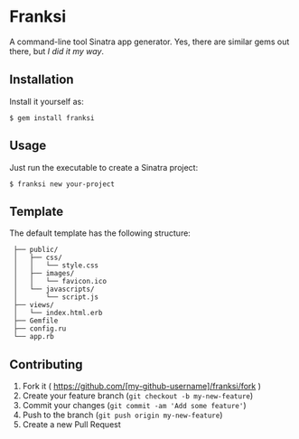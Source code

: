 # Franksi

A command-line tool Sinatra app generator. Yes, there are similar gems out there, but *I did it my way*. 

## Installation

Install it yourself as:

    $ gem install franksi

## Usage

Just run the executable to create a Sinatra project:

    $ franksi new your-project 

## Template

The default template has the following structure:

```
 ├── public/
 │   ├── css/
 │   │   └── style.css
 │   ├── images/
 │   │   └── favicon.ico
 │   └── javascripts/
 │       └── script.js
 ├── views/
 │   └── index.html.erb
 ├── Gemfile
 ├── config.ru
 └── app.rb
```

## Contributing

1. Fork it ( https://github.com/[my-github-username]/franksi/fork )
2. Create your feature branch (`git checkout -b my-new-feature`)
3. Commit your changes (`git commit -am 'Add some feature'`)
4. Push to the branch (`git push origin my-new-feature`)
5. Create a new Pull Request
